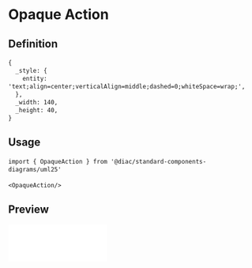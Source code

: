 # Opaque Action

## Definition

```
{
  _style: { 
    entity: 'text;align=center;verticalAlign=middle;dashed=0;whiteSpace=wrap;',
  },
  _width: 140,
  _height: 40,
}
```

## Usage

```
import { OpaqueAction } from '@diac/standard-components-diagrams/uml25'

<OpaqueAction/>
```

## Preview

<img src="./opaque-action.png" width="200"/>
